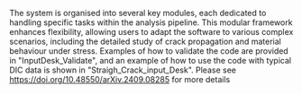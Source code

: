 The system is organised into several key modules, each dedicated to handling specific tasks within the analysis pipeline. This modular framework enhances flexibility, allowing users to adapt the software to various complex scenarios, including the detailed study of crack propagation and material behaviour under stress. Examples of how to validate the code are provided in "InputDesk_Validate", and an example of how to use the code with typical DIC data is shown in "Straigh_Crack_input_Desk".
Please see https://doi.org/10.48550/arXiv.2409.08285 for more details
